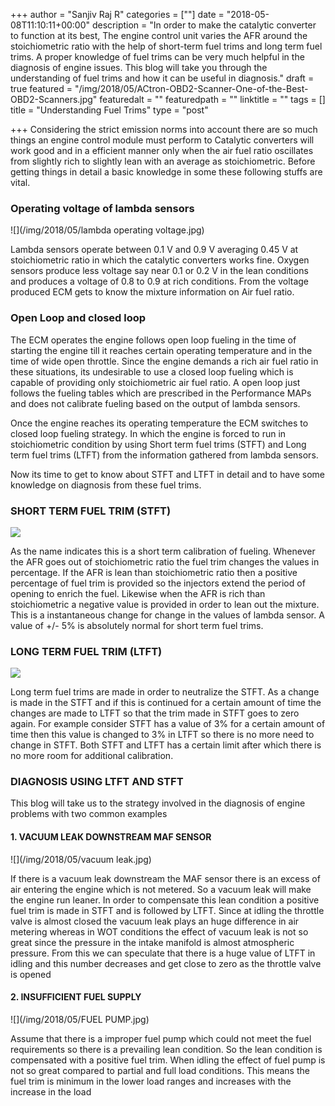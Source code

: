+++
author = "Sanjiv Raj R"
categories = [""]
date = "2018-05-08T11:10:11+00:00"
description = "In order to make the catalytic converter to function at its best, The engine control unit varies the AFR around the stoichiometric ratio with the help of short-term fuel trims and long term fuel trims. A proper knowledge of fuel trims can be very much helpful in the diagnosis of engine issues. This blog will take you through the understanding of fuel trims and how it can be useful in diagnosis."
draft = true
featured = "/img/2018/05/ACtron-OBD2-Scanner-One-of-the-Best-OBD2-Scanners.jpg"
featuredalt = ""
featuredpath = ""
linktitle = ""
tags = []
title = "Understanding Fuel Trims"
type = "post"

+++
Considering the strict emission norms into account there are so much things an engine control module must perform to Catalytic converters will work good and in a efficient manner only when the air fuel ratio oscillates from slightly rich to slightly lean with an average as stoichiometric. Before getting things in detail a basic knowledge in some these following stuffs are vital.

### Operating voltage of lambda sensors

![](/img/2018/05/lambda operating voltage.jpg)

Lambda sensors operate between 0.1 V and 0.9 V averaging 0.45 V at stoichiometric ratio in which the catalytic converters works fine. Oxygen sensors produce less voltage say near 0.1 or 0.2 V in the lean conditions and produces a voltage of 0.8 to 0.9 at rich conditions. From the voltage produced ECM gets to know the mixture information on Air fuel ratio.

### Open Loop and closed loop

The ECM operates the engine follows open loop fueling in the time of starting the engine till it reaches certain operating temperature and in the time of wide open throttle. Since the engine demands a rich air fuel ratio in these situations, its undesirable to use a closed loop fueling which is capable of providing only stoichiometric air fuel ratio. A open loop just follows the fueling tables which are prescribed in the Performance MAPs and does not calibrate fueling based on the output of lambda sensors.

Once the engine reaches its operating temperature the ECM switches to closed loop fueling strategy. In which the engine is forced to run in stoichiometric condition by using Short term fuel trims (STFT) and Long term fuel trims (LTFT) from the information gathered from lambda sensors.

Now its time to get to know about STFT and LTFT in detail and to have some knowledge on diagnosis from these fuel trims.

### SHORT TERM FUEL TRIM (STFT)

![](/img/2018/05/stft.jpg)

As the name indicates this is a short term calibration of fueling. Whenever the AFR goes out of stoichiometric ratio the fuel trim changes the values in percentage. If the AFR is lean than stoichiometric ratio then a positive percentage of fuel trim is provided so the injectors extend the period of opening to enrich the fuel. Likewise when the AFR is rich than stoichiometric a negative value is provided in order to lean out the mixture. This is a instantaneous change for change in the values of lambda sensor. A value of  +/- 5% is absolutely normal for short term fuel trims.

### LONG TERM FUEL TRIM (LTFT)

![](/img/2018/05/LTFT.jpg)

Long term fuel trims are made in order to neutralize the STFT. As a change is made in the STFT and if this is continued for a certain amount of time the changes are made to LTFT so that the trim made in STFT goes to zero again. For example consider STFT has a value of 3% for a certain amount of time then this value is changed to 3% in LTFT so there is no more need to change in STFT. Both STFT and LTFT has a certain limit after which there is no more room for additional calibration.

### DIAGNOSIS USING LTFT AND STFT

This blog will take us to the strategy involved in the diagnosis of engine problems with two common examples

#### 1. VACUUM LEAK DOWNSTREAM MAF SENSOR

![](/img/2018/05/vacuum leak.jpg)

If there is a vacuum leak downstream the MAF sensor there is an excess of air entering the engine which is not metered. So a vacuum leak will make the engine run leaner. In order to compensate this lean condition a positive fuel trim is made in STFT and is followed by LTFT. Since at idling the throttle valve is almost closed the vacuum leak plays an huge difference in air metering whereas in WOT conditions the effect of vacuum leak is not so great since the pressure in the intake manifold is almost atmospheric pressure. From this we can speculate that there is a huge value of LTFT in idling and this number decreases and get close to zero as the throttle valve is opened

#### 2. INSUFFICIENT FUEL SUPPLY

![](/img/2018/05/FUEL PUMP.jpg)

Assume that there is a improper fuel pump which could not meet the fuel requirements so there is a prevailing lean condition. So the lean condition is compensated with a positive fuel trim. When idling the effect of fuel pump is not so great compared to partial and full load conditions. This means the fuel trim is minimum in the lower load ranges and increases with the increase in the load